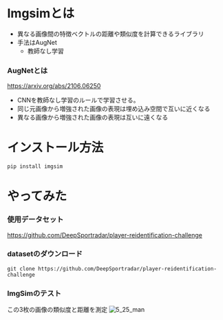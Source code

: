 # Imgsimとは
- 異なる画像間の特徴ベクトルの距離や類似度を計算できるライブラリ
- 手法はAugNet
  - 教師なし学習
### AugNetとは
https://arxiv.org/abs/2106.06250
- CNNを教師なし学習のルールで学習させる。
- 同じ元画像から増強された画像の表現は埋め込み空間で互いに近くなる
- 異なる画像から増強された画像の表現は互いに遠くなる
# インストール方法
```python
pip install imgsim
```
# やってみた

### 使用データセット
https://github.com/DeepSportradar/player-reidentification-challenge

### datasetのダウンロード
```zash
git clone https://github.com/DeepSportradar/player-reidentification-challenge
```

### ImgSimのテスト
この3枚の画像の類似度と距離を測定
![5_25_man](https://github.com/e204208iy/TIL/assets/72591871/9a39da12-d7ef-4cd1-babf-7672dc568e32)
